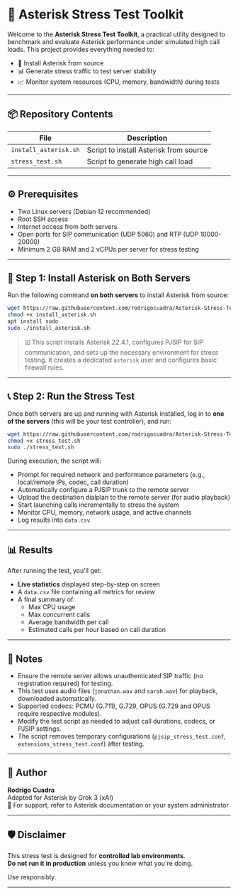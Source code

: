 # 🚀 Asterisk Stress Test Toolkit

Welcome to the **Asterisk Stress Test Toolkit**, a practical utility designed to benchmark and evaluate Asterisk performance under simulated high call loads. This project provides everything needed to:

- 🎯 Install Asterisk from source
- 📊 Generate stress traffic to test server stability
- 📈 Monitor system resources (CPU, memory, bandwidth) during tests

---

## 📦 Repository Contents

| File                       | Description                                      |
|----------------------------|--------------------------------------------------|
| `install_asterisk.sh`      | Script to install Asterisk from source           |
| `stress_test.sh`           | Script to generate high call load                |

---

## ⚙️ Prerequisites

- Two Linux servers (Debian 12 recommended)
- Root SSH access
- Internet access from both servers
- Open ports for SIP communication (UDP 5060) and RTP (UDP 10000-20000)
- Minimum 2 GB RAM and 2 vCPUs per server for stress testing

---

## 🧱 Step 1: Install Asterisk on Both Servers

Run the following command **on both servers** to install Asterisk from source:

```bash
wget https://raw.githubusercontent.com/rodrigocuadra/Asterisk-Stress-Test/refs/heads/main/install_asterisk.sh
chmod +x install_asterisk.sh
apt install sudo
sudo ./install_asterisk.sh
```

> ☑️ This script installs Asterisk 22.4.1, configures PJSIP for SIP communication, and sets up the necessary environment for stress testing. It creates a dedicated `asterisk` user and configures basic firewall rules.

---

## 📞 Step 2: Run the Stress Test

Once both servers are up and running with Asterisk installed, log in to **one of the servers** (this will be your test controller), and run:

```bash
wget https://raw.githubusercontent.com/rodrigocuadra/Asterisk-Stress-Test/refs/heads/main/stress_test.sh
chmod +x stress_test.sh
sudo ./stress_test.sh
```

During execution, the script will:

- Prompt for required network and performance parameters (e.g., local/remote IPs, codec, call duration)
- Automatically configure a PJSIP trunk to the remote server
- Upload the destination dialplan to the remote server (for audio playback)
- Start launching calls incrementally to stress the system
- Monitor CPU, memory, network usage, and active channels
- Log results into `data.csv`

---

## 📊 Results

After running the test, you'll get:

- **Live statistics** displayed step-by-step on screen
- A `data.csv` file containing all metrics for review
- A final summary of:
  - Max CPU usage
  - Max concurrent calls
  - Average bandwidth per call
  - Estimated calls per hour based on call duration

---

## 🧠 Notes

- Ensure the remote server allows unauthenticated SIP traffic (no registration required) for testing.
- This test uses audio files (`jonathan.wav` and `sarah.wav`) for playback, downloaded automatically.
- Supported codecs: PCMU (G.711), G.729, OPUS (G.729 and OPUS require respective modules).
- Modify the test script as needed to adjust call durations, codecs, or PJSIP settings.
- The script removes temporary configurations (`pjsip_stress_test.conf`, `extensions_stress_test.conf`) after testing.

---

## 👤 Author

**Rodrigo Cuadra**  
Adapted for Asterisk by Grok 3 (xAI)  
📧 For support, refer to Asterisk documentation or your system administrator

---

## 🛡️ Disclaimer

This stress test is designed for **controlled lab environments**.  
**Do not run it in production** unless you know what you're doing.

Use responsibly.

---
